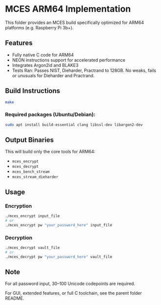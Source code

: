 # MCES ARM64 Implementation

This folder provides an MCES build specifically optimized for ARM64 platforms (e.g. Raspberry Pi 3b+).

## Features

- Fully native C code for ARM64
- NEON instructions support for accelerated performance
- Integrates Argon2id and BLAKE3
- Tests Ran: Passes NIST, Dieharder, Practrand to 128GB. No weaks, fails or unusuals for Dieharder and Practrand.
## Build Instructions

```sh
make
```

### Required packages (Ubuntu/Debian):

```sh
sudo apt install build-essential clang libssl-dev libargon2-dev
```

## Output Binaries

This will build only the core tools for ARM64:
- `mces_encrypt`
- `mces_decrypt`
- `mces_bench_stream`
- `mces_stream_dieharder`

## Usage

### **Encryption**
```sh
./mces_encrypt input_file
# or
./mces_encrypt pw "your_password_here" input_file
```

### **Decryption**
```sh
./mces_decrypt vault_file
# or
./mces_decrypt pw "your_password_here" vault_file
```

## Note

For all password input, 30–100 Unicode codepoints are required.

For GUI, extended features, or full C toolchain, see the parent folder README.
